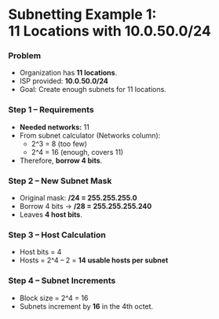 # Subnetting Example 1:<br>11 Locations with 10.0.50.0/24

### Problem
- Organization has **11 locations**.
- ISP provided: **10.0.50.0/24**
- Goal: Create enough subnets for 11 locations.

### Step 1 – Requirements
- **Needed networks:** 11
- From subnet calculator (Networks column):
  - 2^3 = 8 (too few)
  - 2^4 = 16 (enough, covers 11)
- Therefore, **borrow 4 bits**.

### Step 2 – New Subnet Mask
- Original mask: **/24 = 255.255.255.0**
- Borrow 4 bits → **/28 = 255.255.255.240**
- Leaves **4 host bits**.

### Step 3 – Host Calculation
- Host bits = 4
- Hosts = 2^4 – 2 = **14 usable hosts per subnet**

### Step 4 – Subnet Increments
- Block size = 2^4 = 16
- Subnets increment by **16** in the 4th octet.
